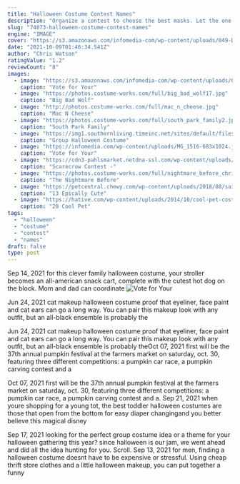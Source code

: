 ```yaml
---
title: "Halloween Costume Contest Names"
description: "Organize a contest to choose the best masks. Let the one from your staff play the role of animator during this party. To keep the childrens attention on the high level organize some simple games, such as"
slug: "74073-halloween-costume-contest-names"
engine: "IMAGE"
cover: "https://s3.amazonaws.com/infomedia-com/wp-content/uploads/049-DSC05475.jpg"
date: "2021-10-09T01:46:34.541Z"
author: "Chris Watson"
ratingValue: "1.2"
reviewCount: "8"
images:
  - image: "https://s3.amazonaws.com/infomedia-com/wp-content/uploads/049-DSC05475.jpg"
    caption: "Vote for Your"
  - image: "https://photos.costume-works.com/full/big_bad_wolf17.jpg"
    caption: "Big Bad Wolf"
  - image: "http://photos.costume-works.com/full/mac_n_cheese.jpg"
    caption: "Mac N Cheese"
  - image: "https://photos.costume-works.com/full/south_park_family2.jpg"
    caption: "South Park Family"
  - image: "https://img1.southernliving.timeinc.net/sites/default/files/styles/story_card_hero/public/image/2017/09/main/bachelor-contestants.jpg?itok=cwRol7L4"
    caption: "Group Halloween Costume"
  - image: "https://infomedia.com/wp-content/uploads/MG_1516-683x1024.jpg"
    caption: "Vote for Your"
  - image: "https://cdn3-pahlsmarket.netdna-ssl.com/wp-content/uploads/BG-scarecrow.jpg"
    caption: "Scarecrow Contest -"
  - image: "https://photos.costume-works.com/full/nightmare_before_christmas-costumes3.jpg"
    caption: "The Nightmare Before"
  - image: "https://petcentral.chewy.com/wp-content/uploads/2018/08/sailormoonpig.jpg"
    caption: "13 Epically Cute"
  - image: "https://hative.com/wp-content/uploads/2014/10/cool-pet-costumes/9-cool-pet-costumes.jpg"
    caption: "20 Cool Pet"
tags:
  - "halloween"
  - "costume"
  - "contest"
  - "names"
draft: false
type: post
---
```


Sep 14, 2021 for this clever family halloween costume, your stroller becomes an all-american snack cart, complete with the cutest hot dog on the block. Mom and dad can coordinate
![Vote for Your](https://infomedia.com/wp-content/uploads/MG_1516-683x1024.jpg "Vote for Your")

Jun 24, 2021 cat makeup halloween costume proof that eyeliner, face paint and cat ears can go a long way. You can pair this makeup look with any outfit, but an all-black ensemble is probably the
<!--inArticleAds-->

<!--galleryOne-->

Jun 24, 2021 cat makeup halloween costume proof that eyeliner, face paint and cat ears can go a long way. You can pair this makeup look with any outfit, but an all-black ensemble is probably theOct 07, 2021 first will be the 37th annual pumpkin festival at the farmers market on saturday, oct. 30, featuring three different competitions: a pumpkin car race, a pumpkin carving contest and a
<!--inArticleAds-->

<!--galleryTwo-->

Oct 07, 2021 first will be the 37th annual pumpkin festival at the farmers market on saturday, oct. 30, featuring three different competitions: a pumpkin car race, a pumpkin carving contest and a. Sep 21, 2021 when youre shopping for a young tot, the best toddler halloween costumes are those that open from the bottom for easy diaper changingand you better believe this magical disney
<!--galleryThree-->

Sep 17, 2021 looking for the perfect group costume idea or a theme for your halloween gathering this year? since halloween is our jam, we went ahead and did all the idea hunting for you. Scroll. Sep 13, 2021 for men, finding a halloween costume doesnt have to be expensive or stressful. Using cheap thrift store clothes and a little halloween makeup, you can put together a funny